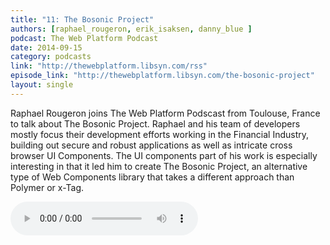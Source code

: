 ```yaml
---
title: "11: The Bosonic Project"
authors: [raphael_rougeron, erik_isaksen, danny_blue ]
podcast: The Web Platform Podcast
date: 2014-09-15
category: podcasts
link: "http://thewebplatform.libsyn.com/rss"
episode_link: "http://thewebplatform.libsyn.com/the-bosonic-project"
layout: single
---
```


Raphael Rougeron joins The Web Platform Podscast from Toulouse, France to talk about The Bosonic Project.
Raphael and his team of developers mostly focus their development efforts working in the Financial Industry,
building out secure and robust applications as well as intricate cross browser UI Components. The UI
components part of his work is especially interesting in that it led him to create The Bosonic Project, an alternative
type of Web Components library that takes a different approach than Polymer or x-Tag.

<!-- Excerpt -->

<div class="podcast-wrap">
    <audio controls itemprop="audio">
      <source src="http://traffic.libsyn.com/thewebplatform/episode-11_the-bosonic-project.mp3" type="audio/mpeg">
    </audio>
</div>
